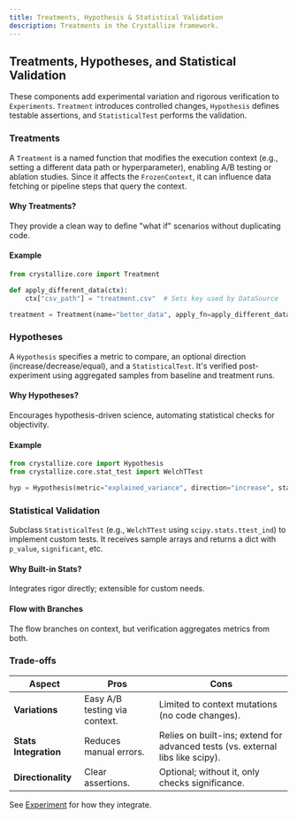 ```yaml
---
title: Treatments, Hypothesis & Statistical Validation
description: Treatments in the Crystallize framework.
---
```


## Treatments, Hypotheses, and Statistical Validation

These components add experimental variation and rigorous verification to `Experiments`. `Treatment` introduces controlled changes, `Hypothesis` defines testable assertions, and `StatisticalTest` performs the validation.

### Treatments

A `Treatment` is a named function that modifies the execution context (e.g., setting a different data path or hyperparameter), enabling A/B testing or ablation studies. Since it affects the `FrozenContext`, it can influence data fetching or pipeline steps that query the context.

#### Why Treatments?

They provide a clean way to define "what if" scenarios without duplicating code.

#### Example

```python
from crystallize.core import Treatment

def apply_different_data(ctx):
    ctx["csv_path"] = "treatment.csv"  # Sets key used by DataSource

treatment = Treatment(name="better_data", apply_fn=apply_different_data)
```

### Hypotheses

A `Hypothesis` specifies a metric to compare, an optional direction (increase/decrease/equal), and a `StatisticalTest`. It's verified post-experiment using aggregated samples from baseline and treatment runs.

#### Why Hypotheses?

Encourages hypothesis-driven science, automating statistical checks for objectivity.

#### Example

```python
from crystallize.core import Hypothesis
from crystallize.core.stat_test import WelchTTest

hyp = Hypothesis(metric="explained_variance", direction="increase", statistical_test=WelchTTest(), alpha=0.05)
```

### Statistical Validation

Subclass `StatisticalTest` (e.g., `WelchTTest` using `scipy.stats.ttest_ind`) to implement custom tests. It receives sample arrays and returns a dict with `p_value`, `significant`, etc.

#### Why Built-in Stats?

Integrates rigor directly; extensible for custom needs.

#### Flow with Branches

The flow branches on context, but verification aggregates metrics from both.

### Trade-offs

| Aspect                | Pros                          | Cons                                                                           |
| --------------------- | ----------------------------- | ------------------------------------------------------------------------------ |
| **Variations**        | Easy A/B testing via context. | Limited to context mutations (no code changes).                                |
| **Stats Integration** | Reduces manual errors.        | Relies on built-ins; extend for advanced tests (vs. external libs like scipy). |
| **Directionality**    | Clear assertions.             | Optional; without it, only checks significance.                                |

See [Experiment](#experiment) for how they integrate.
